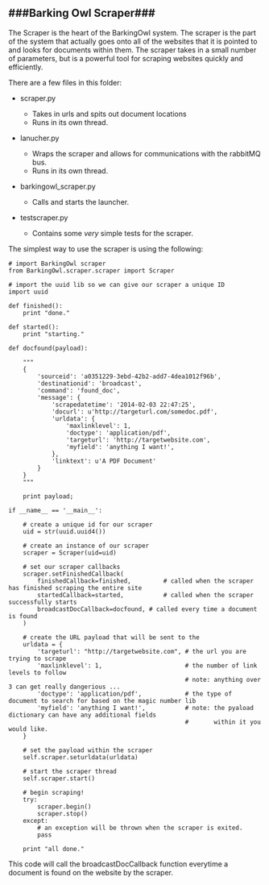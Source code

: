 ###Barking Owl Scraper###
-------------------------

The Scraper is the heart of the BarkingOwl system.  The scraper is the part of the system that actually goes onto
all of the websites that it is pointed to and looks for documents within them.  The scraper takes in a small number
of parameters, but is a powerful tool for scraping websites quickly and efficiently.

There are a few files in this folder:

  - scraper.py
    - Takes in urls and spits out document locations
    - Runs in its own thread.
     
  - lanucher.py
    - Wraps the scraper and allows for communications with the rabbitMQ bus.
    - Runs in its own thread.
     
  - barkingowl_scraper.py
    - Calls and starts the launcher.
    
  - testscraper.py
    - Contains some *very* simple tests for the scraper. 

The simplest way to use the scraper is using the following:

    # import BarkingOwl scraper
    from BarkingOwl.scraper.scraper import Scraper
    
    # import the uuid lib so we can give our scraper a unique ID
    import uuid

    def finished():
        print "done."
        
    def started():
        print "starting."
        
    def docfound(payload):
    
        """
        {
            'sourceid': 'a0351229-3ebd-42b2-add7-4dea1012f96b', 
            'destinationid': 'broadcast', 
            'command': 'found_doc', 
            'message': {
                'scrapedatetime': '2014-02-03 22:47:25', 
                'docurl': u'http://targeturl.com/somedoc.pdf', 
                'urldata': {
                    'maxlinklevel': 1, 
                    'doctype': 'application/pdf', 
                    'targeturl': 'http://targetwebsite.com',
                    'myfield': 'anything I want!',
                }, 
                'linktext': u'A PDF Document'
            }
        }
        """
        
        print payload;

    if __name__ == '__main__':

        # create a unique id for our scraper
        uid = str(uuid.uuid4())
    
        # create an instance of our scraper
        scraper = Scraper(uid=uid)

        # set our scraper callbacks
        scraper.setFinishedCallback(
            finishedCallback=finished,         # called when the scraper has finished scraping the entire site
            startedCallback=started,           # called when the scraper successfully starts
            broadcastDocCallback=docfound, # called every time a document is found
        )
    
        # create the URL payload that will be sent to the 
        urldata = {
            'targeturl': "http://targetwebsite.com", # the url you are trying to scrape
            'maxlinklevel': 1,                       # the number of link levels to follow 
                                                     # note: anything over 3 can get really dangerious ...
            'doctype': 'application/pdf',            # the type of document to search for based on the magic number lib 
            'myfield': 'anything I want!',           # note: the pyaload dictionary can have any additional fields
                                                     #       within it you would like.
        }

        # set the payload within the scraper
        self.scraper.seturldata(urldata)
    
        # start the scraper thread
        self.scraper.start()
    
        # begin scraping!
        try:
            scraper.begin()
            scraper.stop()
        except:
            # an exception will be thrown when the scraper is exited.
            pass
            
        print "all done."
        
    
This code will call the broadcastDocCallback function everytime a document is found on the website by the scraper.

